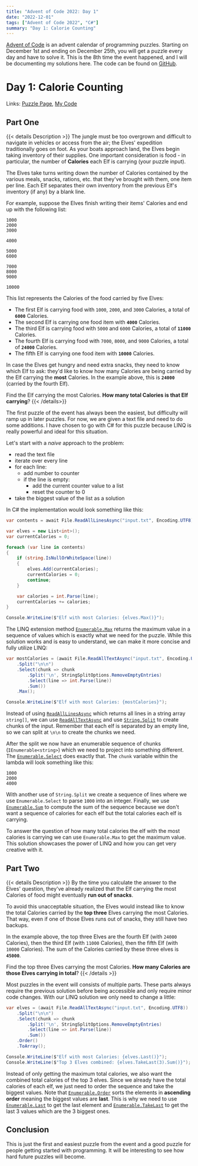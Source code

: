 ```yaml
---
title: "Advent of Code 2022: Day 1"
date: "2022-12-01"
tags: ["Advent of Code 2022", "C#"]
summary: "Day 1: Calorie Counting"
---
```


[Advent of Code](https://adventofcode.com) is an advent calendar of programming puzzles. Starting on December 1st and ending on December 25th, you will get a puzzle every day and have to solve it. This is the 8th time the event happened, and I will be documenting my solutions here. The code can be found on [GitHub](https://github.com/erri120/advent-of-code-2022).

# Day 1: Calorie Counting

Links: [Puzzle Page](https://adventofcode.com/2022/day/1), [My Code](https://github.com/erri120/advent-of-code-2022/tree/master/day-1)

## Part One

{{< details Description >}}
The jungle must be too overgrown and difficult to navigate in vehicles or access from the air; the Elves' expedition traditionally goes on foot. As your boats approach land, the Elves begin taking inventory of their supplies. One important consideration is food - in particular, the number of **Calories** each Elf is carrying (your puzzle input).

The Elves take turns writing down the number of Calories contained by the various meals, snacks, rations, etc. that they've brought with them, one item per line. Each Elf separates their own inventory from the previous Elf's inventory (if any) by a blank line.

For example, suppose the Elves finish writing their items' Calories and end up with the following list:

```text
1000
2000
3000

4000

5000
6000

7000
8000
9000

10000
```

This list represents the Calories of the food carried by five Elves:

- The first Elf is carrying food with `1000`, `2000`, and `3000` Calories, a total of **`6000`** Calories.
- The second Elf is carrying one food item with **`4000`** Calories.
- The third Elf is carrying food with `5000` and `6000` Calories, a total of **`11000`** Calories.
- The fourth Elf is carrying food with `7000`, `8000`, and `9000` Calories, a total of **`24000`** Calories.
- The fifth Elf is carrying one food item with **`10000`** Calories.

In case the Elves get hungry and need extra snacks, they need to know which Elf to ask: they'd like to know how many Calories are being carried by the Elf carrying the **most** Calories. In the example above, this is **`24000`** (carried by the fourth Elf).

Find the Elf carrying the most Calories. **How many total Calories is that Elf carrying**?
{{< /details>}}

The first puzzle of the event has always been the easiest, but difficulty will ramp up in later puzzles. For now, we are given a text file and need to do some additions. I have chosen to go with C# for this puzzle because LINQ is really powerful and ideal for this situation.

Let's start with a _naive_ approach to the problem:

- read the text file
- iterate over every line
- for each line:
    - add number to counter
    - if the line is empty:
        - add the current counter value to a list
        - reset the counter to 0
- take the biggest value of the list as a solution

In C# the implementation would look something like this:

```csharp
var contents = await File.ReadAllLinesAsync("input.txt", Encoding.UTF8);

var elves = new List<int>();
var currentCalories = 0;

foreach (var line in contents)
{
    if (string.IsNullOrWhiteSpace(line))
    {
        elves.Add(currentCalories);
        currentCalories = 0;
        continue;
    }

    var calories = int.Parse(line);
    currentCalories += calories;
}

Console.WriteLine($"Elf with most Calories: {elves.Max()}");
```

The LINQ extension method [`Enumerable.Max`](https://learn.microsoft.com/en-us/dotnet/api/system.linq.enumerable.max) returns the maximum value in a sequence of values which is exactly what we need for the puzzle. While this solution works and is easy to understand, we can make it more concise and fully utilize LINQ:

```csharp
var mostCalories = (await File.ReadAllTextAsync("input.txt", Encoding.UTF8))
    .Split("\n\n")
    .Select(chunk => chunk
        .Split('\n', StringSplitOptions.RemoveEmptyEntries)
        .Select(line => int.Parse(line))
        .Sum())
    .Max();

Console.WriteLine($"Elf with most Calories: {mostCalories}");
```

Instead of using [`ReadAllLinesAsync`](https://learn.microsoft.com/en-us/dotnet/api/system.io.file.readalllinesasync) which returns all lines in a string array `string[]`, we can use [`ReadAllTextAsync`](https://learn.microsoft.com/en-us/dotnet/api/system.io.file.readalltextasync) and use [`String.Split`](https://learn.microsoft.com/en-us/dotnet/api/system.string.split) to create chunks of the input. Remember that each elf is separated by an empty line, so we can split at `\n\n` to create the chunks we need.

After the split we now have an enumerable sequence of chunks (`IEnumerable<string>`) which we need to project into something different. The [`Enumerable.Select`](https://learn.microsoft.com/en-us/dotnet/api/system.linq.enumerable.select) does exactly that. The `chunk` variable within the lambda will look something like this:

```text
1000
2000
4000
```

With another use of `String.Split` we create a sequence of lines where we use `Enumerable.Select` to parse `1000` into an integer. Finally, we use [`Enumerable.Sum`](https://learn.microsoft.com/en-us/dotnet/api/system.linq.enumerable.sum) to compute the sum of the sequence because we don't want a sequence of calories for each elf but the total calories each elf is carrying.

To answer the question of how many total calories the elf with the most calories is carrying we can use `Enumerable.Max` to get the maximum value. This solution showcases the power of LINQ and how you can get very creative with it.

## Part Two

{{< details Description >}}
By the time you calculate the answer to the Elves' question, they've already realized that the Elf carrying the most Calories of food might eventually **run out of snacks**.

To avoid this unacceptable situation, the Elves would instead like to know the total Calories carried by the **top three** Elves carrying the most Calories. That way, even if one of those Elves runs out of snacks, they still have two backups.

In the example above, the top three Elves are the fourth Elf (with `24000` Calories), then the third Elf (with `11000` Calories), then the fifth Elf (with `10000` Calories). The sum of the Calories carried by these three elves is **`45000`**.

Find the top three Elves carrying the most Calories. **How many Calories are those Elves carrying in total**?
{{< /details >}}

Most puzzles in the event will consists of multiple parts. These parts always require the previous solution before being accessible and only require minor code changes. With our LINQ solution we only need to change a little:

```csharp
var elves = (await File.ReadAllTextAsync("input.txt", Encoding.UTF8))
    .Split("\n\n")
    .Select(chunk => chunk
        .Split('\n', StringSplitOptions.RemoveEmptyEntries)
        .Select(line => int.Parse(line))
        .Sum())
    .Order()
    .ToArray();

Console.WriteLine($"Elf with most Calories: {elves.Last()}");
Console.WriteLine($"Top 3 Elves combined: {elves.TakeLast(3).Sum()}");
```

Instead of only getting the maximum total calories, we also want the combined total calories of the top 3 elves. Since we already have the total calories of each elf, we just need to order the sequence and take the biggest values. Note that [`Enumerable.Order`](https://learn.microsoft.com/en-us/dotnet/api/system.linq.enumerable.order) sorts the elements in **ascending order** meaning the biggest values are **last**. This is why we need to use [`Enumerable.Last`](https://learn.microsoft.com/en-us/dotnet/api/system.linq.enumerable.last) to get the last element and [`Enumerable.TakeLast`](https://learn.microsoft.com/en-us/dotnet/api/system.linq.enumerable.takelast) to get the last 3 values which are the 3 biggest ones.

## Conclusion

This is just the first and easiest puzzle from the event and a good puzzle for people getting started with programming. It will be interesting to see how hard future puzzles will become.
